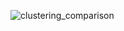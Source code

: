 ![clustering_comparison](https://github.com/user-attachments/assets/08fbf7b6-5bbc-4252-a6a8-07776ad9c47f)
